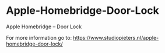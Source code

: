 # Apple-Homebridge-Door-Lock
Apple Homebridge – Door Lock


For more information go to: https://www.studiopieters.nl/apple-homebridge-door-lock/
